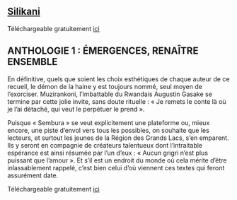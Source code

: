 
## [Silikani ](https://bit.ly/3Dcgfla) 



Téléchargeable gratuitement [ici](http://wwwhttps://bit.ly/3Dcgfla)<BR>




##  ANTHOLOGIE 1 : ÉMERGENCES, RENAÎTRE ENSEMBLE 
En définitive, quels que soient les choix esthétiques de chaque auteur de ce recueil, le démon de la haine y est toujours nommé, seul moyen de l’exorciser. Muzirankoni, l’imbattable du Rwandais Augustin Gasake se termine par cette jolie invite, sans doute rituelle : « Je remets le conte là où je l’ai détaché, qui veut le perpétuer le prend ».

Puisque « Sembura » se veut explicitement une plateforme ou, mieux encore, une piste d’envol vers tous les possibles, on souhaite que les lecteurs, et surtout les jeunes de la Région des Grands Lacs, s’en emparent. Ils y seront en compagnie de créateurs talentueux dont l’intraitable espérance est ainsi résumée par l’un d’eux : « Aucun grigri n’est plus puissant que l’amour ». Et s’il est un endroit du monde où cela mérite d’être inlassablement rappelé, c’est bien celui d’où viennent ces textes qui feront assurément date. 

Téléchargeable gratuitement [ici](https://bit.ly/3C8N80y)<BR>




 